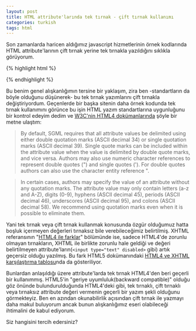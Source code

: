 ```yaml
---
layout: post
title: HTML attribute'larında tek tırnak - çift tırnak kullanımı
categories: turkish
tags: html
---
```


Son zamanlarda haricen aldığımız javascript hizmetlerinin örnek kodlarında HTML attribute'larının çift tırnak yerine tek tırnakla yazıldığını sıklıkla görüyorum.

{% highlight html %}
<link rel='stylesheet' type='text/css' href='css/bootstrap.css' />
{% endhighlight %}

Bu benim genel alışkanlığımın tersine bir yaklaşım, zira ben -standartların da böyle olduğunu düşünerek- bu tek tırnak yazımlarını çift tırnakla değiştiriyordum. Geçenlerde bir başka sitenin daha örnek kodunda tek tırnak kullanımını görünce bu işin HTML yazım standartlarına uygunluğunu bir kontrol edeyim dedim ve [W3C'nin HTML4 dokümanlarında](http://www.w3.org/TR/html4/intro/sgmltut.html#h-3.2.2) şöyle bir metne ulaştım:

> By default, SGML requires that all attribute values be delimited using either double quotation marks (ASCII decimal 34) or single quotation marks (ASCII decimal 39). Single quote marks can be included within the attribute value when the value is delimited by double quote marks, and vice versa. Authors may also use numeric character references to represent double quotes (&#34;) and single quotes (&#39;). For double quotes authors can also use the character entity reference &quot;.

> In certain cases, authors may specify the value of an attribute without any quotation marks. The attribute value may only contain letters (a-z and A-Z), digits (0-9), hyphens (ASCII decimal 45), periods (ASCII decimal 46), underscores (ASCII decimal 95), and colons (ASCII decimal 58). We recommend using quotation marks even when it is possible to eliminate them.

Yani tek tırnak veya çift tırnak kullanmak konusunda özgür olduğumuz hatta boşluk içermeyen değerleri tırnaksız bile verebileceğimiz belirtilmiş. XHTML referansının "[HTML4 ile farklar](http://www.w3.org/TR/xhtml1/Overview.html#diffs)" bölümünde ise, sadece HTML4'de zorunlu olmayan tırnakların, XHTML ile birlikte zorunlu hale geldiği ve değeri belirtilmeyen attribute'ların(```<input type="text" disabled>``` gibi) artık geçersiz olduğu yazılmış. Bu fark HTML5 dokümanındaki [HTML4 ve XHTML karşılaştırma tablosu](http://dev.w3.org/html5/html-author/#html-and-xhtml-comparison-1)nda da gösteriliyor.

Bunlardan anlaşıldığı üzere attribute'larda tek tırnak HTML4'den beri geçerli bir kullanımmış. HTML5'in "geriye uyumluluk(backward compatible)" olduğu göz önünde bulundurulduğunda HTML4'deki gibi, tek tırnaklı, çift tırnaklı veya tırnaksız attribute değeri vermenin geçerli bir yazım şekli olduğunu görmekteyiz. Ben en azından okunabilirlik açısından çift tırnak ile yazmayı daha makul buluyorum ancak bunun alışkanlığımız eseri olabileceği ihtimalini de kabul ediyorum.

Siz hangisini tercih edersiniz?